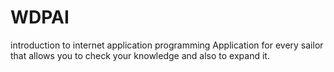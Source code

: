 # WDPAI
introduction to internet application programming
Application for every sailor that allows you to check your knowledge and also to expand it.
